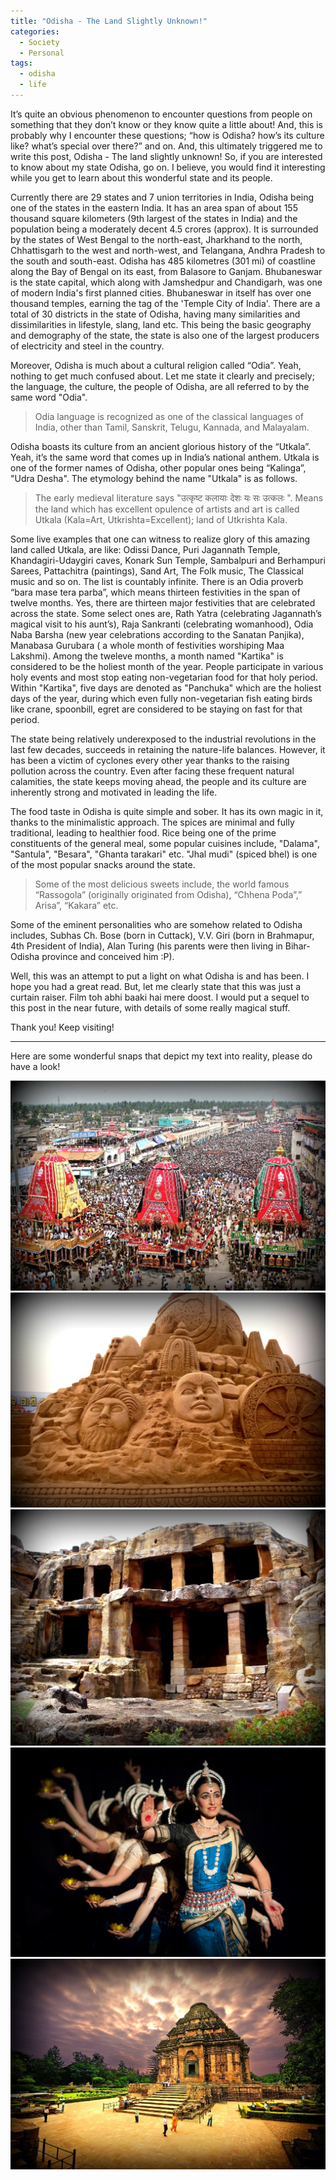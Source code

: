 ```yaml
---
title: "Odisha - The Land Slightly Unknown!"
categories: 
  - Society
  - Personal
tags:
  - odisha
  - life
---
```

It’s quite an obvious phenomenon to encounter questions from people on something that they don’t know or they know quite a little about! And, this is probably why I encounter these questions; “how is Odisha? how’s its culture like? what’s special over there?” and on. And, this ultimately triggered me to write this post, Odisha - The land slightly unknown! So, if you are interested to know about my state Odisha, go on. I believe, you would find it interesting while you get to learn about this wonderful state and its people.

Currently there are 29 states and 7 union territories in India, Odisha being one of the states in the eastern India. It has an area span of about 155 thousand square kilometers (9th largest of the states in India) and the population being a moderately decent 4.5 crores (approx). It is surrounded by the states of West Bengal to the north-east, Jharkhand to the north, Chhattisgarh to the west and north-west, and Telangana, Andhra Pradesh to the south and south-east. Odisha has 485 kilometres (301 mi) of coastline along the Bay of Bengal on its east, from Balasore to Ganjam. Bhubaneswar is the state capital, which along with Jamshedpur and Chandigarh, was one of modern India's first planned cities. Bhubaneswar in itself has over one thousand temples, earning the tag of the 'Temple City of India'.  There are a total of 30 districts in the state of Odisha, having many similarities and dissimilarities in lifestyle, slang, land etc. This being the basic geography and demography of the state, the state is also one of the largest producers of electricity and steel in the country.

Moreover, Odisha is much about a cultural religion called “Odia”. Yeah, nothing to get much confused about. Let me state it clearly and precisely; the language, the culture, the people of Odisha,  are all referred to by the same word "Odia".  

> Odia language is recognized as one of the classical languages of India, other than Tamil, Sanskrit, Telugu, Kannada, and Malayalam.

Odisha boasts its culture from an ancient glorious history of the “Utkala”. Yeah, it’s the same word that comes up in India’s national anthem. Utkala is one of the former names of Odisha, other popular ones being “Kalinga”, "Udra Desha". The etymology behind the name "Utkala" is as follows. 

> The early medieval literature says "उत्कृष्ट कलायाः देशः यः सः उत्कलः ".  Means the land which has excellent opulence of artists and art is called Utkala (Kala=Art, Utkrishta=Excellent); land of Utkrishta Kala.

Some live examples that one can witness to realize glory of this amazing land called Utkala, are like: Odissi Dance, Puri Jagannath Temple, Khandagiri-Udaygiri caves, Konark Sun Temple, Sambalpuri and Berhampuri Sarees, Pattachitra (paintings), Sand Art, The Folk music, The Classical music and so on. The list is countably infinite. There is an Odia proverb “bara mase tera parba”, which means thirteen festivities in the span of twelve months. Yes, there are thirteen major festivities that are celebrated across the state. Some select ones are, Rath Yatra (celebrating Jagannath’s magical visit to his aunt’s), Raja Sankranti (celebrating womanhood),  Odia Naba Barsha (new year celebrations according to the Sanatan Panjika), Manabasa Gurubara ( a whole month of festivities worshiping Maa Lakshmi). Among the tweleve months, a month named "Kartika" is considered to be the holiest month of the year. People participate in various holy events and most stop eating non-vegetarian food for that holy period. Within "Kartika", five days are denoted as "Panchuka" which are the holiest days of the year, during which even fully non-vegetarian fish eating birds like crane, spoonbill, egret are considered to be staying on fast for that period.

The state being relatively underexposed to the industrial revolutions in the last few decades, succeeds in retaining the nature-life balances. However, it has been a victim of cyclones every other year thanks to the raising pollution across the country. Even after facing these frequent natural calamities, the state keeps moving ahead, the people and its culture are inherently strong and motivated in leading the life.

The food taste in Odisha is quite simple and sober. It has its own magic in it, thanks to the minimalistic approach. The spices are minimal and fully traditional, leading to healthier food. Rice being one of the prime constituents of the general meal, some popular cuisines include, "Dalama", "Santula", "Besara", "Ghanta tarakari" etc. "Jhal mudi" (spiced bhel) is one of the most popular snacks around the state. 

> Some of the most delicious sweets include, the world famous “Rassogola” (originally originated from Odisha), “Chhena Poda”,” Arisa”, “Kakara” etc. 

Some of the eminent personalities who are somehow related to Odisha includes, Subhas Ch. Bose (born in Cuttack), V.V. Giri (born in Brahmapur, 4th President of India),  Alan Turing (his parents were then living in Bihar-Odisha province and conceived him :P).

Well, this was an attempt to put a light on what Odisha is and has been. I hope you had a great read. But, let me clearly state that this was just a curtain raiser. Film toh abhi baaki hai mere doost. I would put a sequel to this post in the near future, with details of some really magical stuff.

Thank you! Keep visiting! 

---

Here are some wonderful snaps that depict my text into reality, please do have a look!

<img class="img-responsive" src="/images/posts/odisha/odisha1.jpg" alt="">

<img class="img-responsive" src="/images/posts/odisha/odisha2.jpg" alt="">

<img class="img-responsive" src="/images/posts/odisha/odisha3.jpg" alt="">

<img class="img-responsive" src="/images/posts/odisha/odisha4.jpg" alt="">

<img class="img-responsive" src="/images/posts/odisha/odisha5.jpg" alt="">
